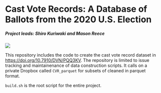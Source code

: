 
<!-- README.md is generated from README.Rmd. Please edit that file -->

# Cast Vote Records: A Database of Ballots from the 2020 U.S. Election

##### Project leads: Shiro Kuriwaki and Mason Reece

<!-- badges: start -->

[![](https://img.shields.io/badge/Dataverse%20DOI-10.7910/DVN/PQQ3KV-blue)](https://www.doi.org/10.7910/DVN/PQQ3KV)
<!-- badges: end -->

This repository includes the code to create the cast vote record dataset
in <https://doi.org/10.7910/DVN/PQQ3KV>. The repository is limited to
issue tracking and maintainenance of data construction scripts. It calls
on a private Dropbox called `CVR_parquet` for subsets of cleaned in
parquet format.

`build.sh` is the root script for the entire project.
